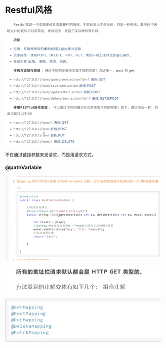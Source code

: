 # Restful风格

![](../.gitbook/assets/image%20%28110%29.png)

不在通过链接参数来发请求，而是用请求方式。

### @pathVariable

![](../.gitbook/assets/image%20%28117%29.png)

![](../.gitbook/assets/image%20%28115%29.png)

